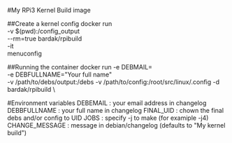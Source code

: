 #My RPi3 Kernel Build image

##Create a kernel config
docker run \
  -v $(pwd):/config_output \
  --rm=true
  bardak/rpibuild \
  -it \
  menuconfig

##Running the container
docker run -e DEBMAIL=<email> \
  -e DEBFULLNAME="Your full name" \
  -v /path/to/debs/output:/debs
  -v /path/to/config:/root/src/linux/.config
  -d \
  bardak/rpibuild \



#Environment variables
DEBEMAIL	: your email address in changelog
DEBBFULLNAME	: your full name in changelog 
FINAL_UID	: chown the final debs and/or config to UID
JOBS		: specify -j to make (for examiple -j4)
CHANGE_MESSAGE	: message in debian/changelog (defaults to "My kernel build")
